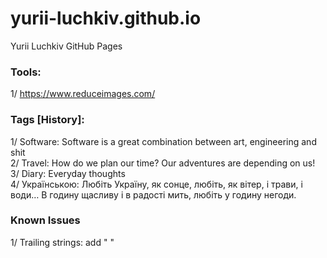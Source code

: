# yurii-luchkiv.github.io
Yurii Luchkiv GitHub Pages

### Tools:
1/ https://www.reduceimages.com/  

### Tags [History]:
1/ Software: Software is a great combination between art, engineering and shit  
2/ Travel: How do we plan our time? Our adventures are depending on us!  
3/ Diary: Everyday thoughts  
4/ Українською: Любіть Україну, як сонце, любіть, як вітер, і трави, і води… В годину щасливу і в радості мить, любіть у годину негоди.

### Known Issues
1/ Trailing strings: add "&nbsp;"
